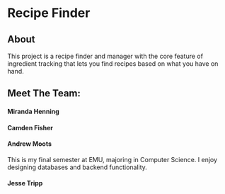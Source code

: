 # Recipe Finder
## About
This project is a recipe finder and manager with the core feature of ingredient tracking that lets you find recipes based on what you have on hand.

## Meet The Team:
#### Miranda Henning

#### Camden Fisher

#### Andrew Moots
This is my final semester at EMU, majoring in Computer Science. I enjoy designing databases and backend functionality.

#### Jesse Tripp
